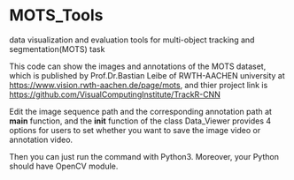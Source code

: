 # MOTS_Tools
data visualization and evaluation tools for multi-object tracking and segmentation(MOTS) task

This code can show the images and annotations of the MOTS dataset, which is published by Prof.Dr.Bastian Leibe of RWTH-AACHEN university at https://www.vision.rwth-aachen.de/page/mots, and thier project link is https://github.com/VisualComputingInstitute/TrackR-CNN

Edit the image sequence path and the corresponding annotation path at __main__ function, and the __init__ function of the class Data_Viewer provides 4 options for users to set whether you want to save the image video or annotation video.

Then you can just run the command with Python3. Moreover, your Python should have OpenCV module.